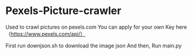 # Pexels-Picture-crawler
Used to crawl pictures on pexels.com
You can apply for your own Key here（https://www.pexels.com/api/）

First run downjson.sh to download the image json
And then, Run main.py
